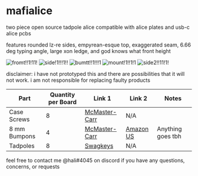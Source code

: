 # mafialice
two piece open source tadpole alice compatible with alice plates and usb-c alice pcbs 

features rounded lz-re sides, empyrean-esque top, exaggerated seam, 6.66 deg typing angle, large xon ledge, and god knows what front height 

![fromt!!1!11!](https://i.imgur.com/4xqEK5x.png) 
![side!1!!!1!!](https://i.imgur.com/KTDIBBH.png) 
![bumtt!!1!!!1](https://i.imgur.com/pJjy3FJ.png) 
![mount!1!!1!1](https://i.imgur.com/Lnw7wzv.png) 
![side2!!11!1!](https://i.imgur.com/V4Y4Zih.png) 


disclaimer: i have not prototyped this and there are possibilities that it will not work. i am not responsible for replacing faulty products 

| Part | Quantity per Board | Link 1 | Link 2 | Notes |
| --- | --- | --- | --- | --- | 
| Case Screws          | 8 | [McMaster-Carr](https://www.mcmaster.com/91292A113/)       | N/A                                                            |                   |
| 8 mm Bumpons         | 4 | [McMaster-Carr](https://www.mcmaster.com/95495K65/)        | [Amazon US](https://www.amazon.com/gp/product/B01ACPT2LU)      | Anything goes tbh | 
| Tadpoles             | 8 | [Swagkeys](https://swagkeys.com/collections/geon-works/products/geonworks-tadpole) | N/A                                    |                   | 

feel free to contact me @hali#4045 on discord if you have any questions, concerns, or requests 
